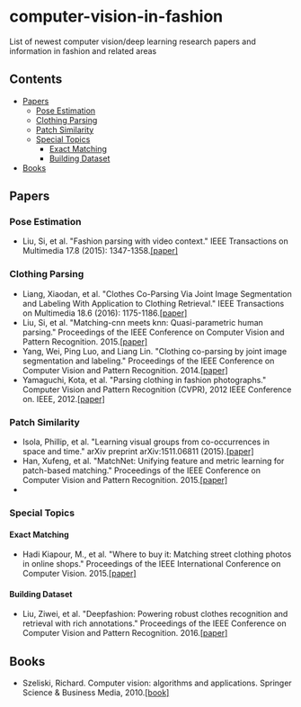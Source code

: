 # computer-vision-in-fashion
List of newest computer vision/deep learning research papers and information in fashion and related areas

## Contents
- [Papers](#papers)
  - [Pose Estimation](#pose-estimation)
  - [Clothing Parsing](#clothing-parsing)
  - [Patch Similarity](#patch-similarity)
  - [Special Topics](#special-topics)
    - [Exact Matching](#exact-matching)
    - [Building Dataset](#building-dataset)
- [Books](#books)

## Papers

### Pose Estimation
* Liu, Si, et al. "Fashion parsing with video context." IEEE Transactions on Multimedia 17.8 (2015): 1347-1358.[[paper]](https://pdfs.semanticscholar.org/2cbe/d30dcccb78ad18e3fedb30db187bf2ee09e7.pdf)

### Clothing Parsing
* Liang, Xiaodan, et al. "Clothes Co-Parsing Via Joint Image Segmentation and Labeling With Application to Clothing Retrieval." IEEE Transactions on Multimedia 18.6 (2016): 1175-1186.[[paper]](http://ss.sysu.edu.cn/~ll/files/TMM_Clothes.pdf)
* Liu, Si, et al. "Matching-cnn meets knn: Quasi-parametric human parsing." Proceedings of the IEEE Conference on Computer Vision and Pattern Recognition. 2015.[[paper]](http://www.cv-foundation.org/openaccess/content_cvpr_2015/papers/Liu_Matching-CNN_Meets_KNN_2015_CVPR_paper.pdf)
* Yang, Wei, Ping Luo, and Liang Lin. "Clothing co-parsing by joint image segmentation and labeling." Proceedings of the IEEE Conference on Computer Vision and Pattern Recognition. 2014.[[paper]](http://www.cv-foundation.org/openaccess/content_cvpr_2014/papers/Yang_Clothing_Co-Parsing_by_2014_CVPR_paper.pdf)
* Yamaguchi, Kota, et al. "Parsing clothing in fashion photographs." Computer Vision and Pattern Recognition (CVPR), 2012 IEEE Conference on. IEEE, 2012.[[paper]](http://www.referitgame.com/home/publications/parsingclothing.pdf)

### Patch Similarity
* Isola, Phillip, et al. "Learning visual groups from co-occurrences in space and time." arXiv preprint arXiv:1511.06811 (2015).[[paper]](https://arxiv.org/pdf/1511.06811.pdf)
* Han, Xufeng, et al. "MatchNet: Unifying feature and metric learning for patch-based matching." Proceedings of the IEEE Conference on Computer Vision and Pattern Recognition. 2015.[[paper]](http://www.cv-foundation.org/openaccess/content_cvpr_2015/papers/Han_MatchNet_Unifying_Feature_2015_CVPR_paper.pdf)
* 

### Special Topics
#### Exact Matching
* Hadi Kiapour, M., et al. "Where to buy it: Matching street clothing photos in online shops." Proceedings of the IEEE International Conference on Computer Vision. 2015.[[paper]](http://www.cv-foundation.org/openaccess/content_iccv_2015/papers/Kiapour_Where_to_Buy_ICCV_2015_paper.pdf)

#### Building Dataset
* Liu, Ziwei, et al. "Deepfashion: Powering robust clothes recognition and retrieval with rich annotations." Proceedings of the IEEE Conference on Computer Vision and Pattern Recognition. 2016.[[paper]](http://www.cv-foundation.org/openaccess/content_cvpr_2016/papers/Liu_DeepFashion_Powering_Robust_CVPR_2016_paper.pdf)

## Books
* Szeliski, Richard. Computer vision: algorithms and applications. Springer Science & Business Media, 2010.[[book]](http://szeliski.org/Book/drafts/SzeliskiBook_20100903_draft.pdf)
